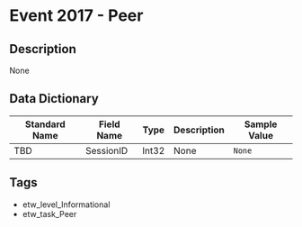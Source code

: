 # Event 2017 - Peer

## Description
None

## Data Dictionary
|Standard Name|Field Name|Type|Description|Sample Value|
|---|---|---|---|---|
|TBD|SessionID|Int32|None|`None`|

## Tags
* etw_level_Informational
* etw_task_Peer